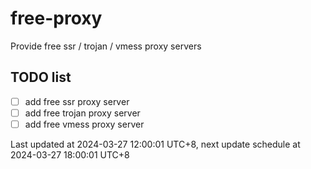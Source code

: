 
# free-proxy
Provide free ssr / trojan / vmess proxy servers


## TODO list
- [ ] add free ssr proxy server
- [ ] add free trojan proxy server
- [ ] add free vmess proxy server

Last updated at 2024-03-27 12:00:01 UTC+8, next update schedule at 2024-03-27 18:00:01 UTC+8

